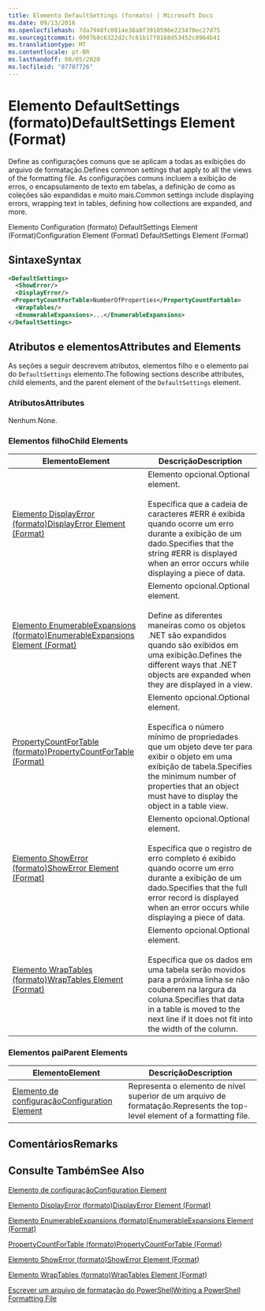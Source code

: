 ```yaml
---
title: Elemento DefaultSettings (formato) | Microsoft Docs
ms.date: 09/13/2016
ms.openlocfilehash: 7da7948fc0814e38a8f3910596e223470ec27d75
ms.sourcegitcommit: 0907b8c6322d2c7c61b17f8168d53452c8964b41
ms.translationtype: MT
ms.contentlocale: pt-BR
ms.lasthandoff: 08/05/2020
ms.locfileid: "87787726"
---
```

# <a name="defaultsettings-element-format"></a><span data-ttu-id="ff165-102">Elemento DefaultSettings (formato)</span><span class="sxs-lookup"><span data-stu-id="ff165-102">DefaultSettings Element (Format)</span></span>

<span data-ttu-id="ff165-103">Define as configurações comuns que se aplicam a todas as exibições do arquivo de formatação.</span><span class="sxs-lookup"><span data-stu-id="ff165-103">Defines common settings that apply to all the views of the formatting file.</span></span> <span data-ttu-id="ff165-104">As configurações comuns incluem a exibição de erros, o encapsulamento de texto em tabelas, a definição de como as coleções são expandidas e muito mais.</span><span class="sxs-lookup"><span data-stu-id="ff165-104">Common settings include displaying errors, wrapping text in tables, defining how collections are expanded, and more.</span></span>

<span data-ttu-id="ff165-105">Elemento Configuration (formato) DefaultSettings Element (Format)</span><span class="sxs-lookup"><span data-stu-id="ff165-105">Configuration Element (Format) DefaultSettings Element (Format)</span></span>

## <a name="syntax"></a><span data-ttu-id="ff165-106">Sintaxe</span><span class="sxs-lookup"><span data-stu-id="ff165-106">Syntax</span></span>

```xml
<DefaultSettings>
  <ShowError/>
  <DisplayError/>
 <PropertyCountForTable>NumberOfProperties</PropertyCountFortable>
  <WrapTables/>
  <EnumerableExpansions>...</EnumerableExpansions>
</DefaultSettings>
```

## <a name="attributes-and-elements"></a><span data-ttu-id="ff165-107">Atributos e elementos</span><span class="sxs-lookup"><span data-stu-id="ff165-107">Attributes and Elements</span></span>

<span data-ttu-id="ff165-108">As seções a seguir descrevem atributos, elementos filho e o elemento pai do `DefaultSettings` elemento.</span><span class="sxs-lookup"><span data-stu-id="ff165-108">The following sections describe attributes, child elements, and the parent element of the `DefaultSettings` element.</span></span>

### <a name="attributes"></a><span data-ttu-id="ff165-109">Atributos</span><span class="sxs-lookup"><span data-stu-id="ff165-109">Attributes</span></span>

<span data-ttu-id="ff165-110">Nenhum.</span><span class="sxs-lookup"><span data-stu-id="ff165-110">None.</span></span>

### <a name="child-elements"></a><span data-ttu-id="ff165-111">Elementos filho</span><span class="sxs-lookup"><span data-stu-id="ff165-111">Child Elements</span></span>

|<span data-ttu-id="ff165-112">Elemento</span><span class="sxs-lookup"><span data-stu-id="ff165-112">Element</span></span>|<span data-ttu-id="ff165-113">Descrição</span><span class="sxs-lookup"><span data-stu-id="ff165-113">Description</span></span>|
|-------------|-----------------|
|[<span data-ttu-id="ff165-114">Elemento DisplayError (formato)</span><span class="sxs-lookup"><span data-stu-id="ff165-114">DisplayError Element (Format)</span></span>](./displayerror-element-format.md)|<span data-ttu-id="ff165-115">Elemento opcional.</span><span class="sxs-lookup"><span data-stu-id="ff165-115">Optional element.</span></span><br /><br /> <span data-ttu-id="ff165-116">Especifica que a cadeia de caracteres #ERR é exibida quando ocorre um erro durante a exibição de um dado.</span><span class="sxs-lookup"><span data-stu-id="ff165-116">Specifies that the string #ERR is displayed when an error occurs while displaying a piece of data.</span></span>|
|[<span data-ttu-id="ff165-117">Elemento EnumerableExpansions (formato)</span><span class="sxs-lookup"><span data-stu-id="ff165-117">EnumerableExpansions Element (Format)</span></span>](./enumerableexpansions-element-format.md)|<span data-ttu-id="ff165-118">Elemento opcional.</span><span class="sxs-lookup"><span data-stu-id="ff165-118">Optional element.</span></span><br /><br /> <span data-ttu-id="ff165-119">Define as diferentes maneiras como os objetos .NET são expandidos quando são exibidos em uma exibição.</span><span class="sxs-lookup"><span data-stu-id="ff165-119">Defines the different ways that .NET objects are expanded when they are displayed in a view.</span></span>|
|[<span data-ttu-id="ff165-120">PropertyCountForTable (formato)</span><span class="sxs-lookup"><span data-stu-id="ff165-120">PropertyCountForTable (Format)</span></span>](./propertycountfortable-element-format.md)|<span data-ttu-id="ff165-121">Elemento opcional.</span><span class="sxs-lookup"><span data-stu-id="ff165-121">Optional element.</span></span><br /><br /> <span data-ttu-id="ff165-122">Especifica o número mínimo de propriedades que um objeto deve ter para exibir o objeto em uma exibição de tabela.</span><span class="sxs-lookup"><span data-stu-id="ff165-122">Specifies the minimum number of properties that an object must have to display the object in a table view.</span></span>|
|[<span data-ttu-id="ff165-123">Elemento ShowError (formato)</span><span class="sxs-lookup"><span data-stu-id="ff165-123">ShowError Element (Format)</span></span>](./showerror-element-format.md)|<span data-ttu-id="ff165-124">Elemento opcional.</span><span class="sxs-lookup"><span data-stu-id="ff165-124">Optional element.</span></span><br /><br /> <span data-ttu-id="ff165-125">Especifica que o registro de erro completo é exibido quando ocorre um erro durante a exibição de um dado.</span><span class="sxs-lookup"><span data-stu-id="ff165-125">Specifies that the full error record is displayed when an error occurs while displaying a piece of data.</span></span>|
|[<span data-ttu-id="ff165-126">Elemento WrapTables (formato)</span><span class="sxs-lookup"><span data-stu-id="ff165-126">WrapTables Element (Format)</span></span>](./wraptables-element-format.md)|<span data-ttu-id="ff165-127">Elemento opcional.</span><span class="sxs-lookup"><span data-stu-id="ff165-127">Optional element.</span></span><br /><br /> <span data-ttu-id="ff165-128">Especifica que os dados em uma tabela serão movidos para a próxima linha se não couberem na largura da coluna.</span><span class="sxs-lookup"><span data-stu-id="ff165-128">Specifies that data in a table is moved to the next line if it does not fit into the width of the column.</span></span>|

### <a name="parent-elements"></a><span data-ttu-id="ff165-129">Elementos pai</span><span class="sxs-lookup"><span data-stu-id="ff165-129">Parent Elements</span></span>

|<span data-ttu-id="ff165-130">Elemento</span><span class="sxs-lookup"><span data-stu-id="ff165-130">Element</span></span>|<span data-ttu-id="ff165-131">Descrição</span><span class="sxs-lookup"><span data-stu-id="ff165-131">Description</span></span>|
|-------------|-----------------|
|[<span data-ttu-id="ff165-132">Elemento de configuração</span><span class="sxs-lookup"><span data-stu-id="ff165-132">Configuration Element</span></span>](./configuration-element-format.md)|<span data-ttu-id="ff165-133">Representa o elemento de nível superior de um arquivo de formatação.</span><span class="sxs-lookup"><span data-stu-id="ff165-133">Represents the top-level element of a formatting file.</span></span>|

## <a name="remarks"></a><span data-ttu-id="ff165-134">Comentários</span><span class="sxs-lookup"><span data-stu-id="ff165-134">Remarks</span></span>

## <a name="see-also"></a><span data-ttu-id="ff165-135">Consulte Também</span><span class="sxs-lookup"><span data-stu-id="ff165-135">See Also</span></span>

[<span data-ttu-id="ff165-136">Elemento de configuração</span><span class="sxs-lookup"><span data-stu-id="ff165-136">Configuration Element</span></span>](./configuration-element-format.md)

[<span data-ttu-id="ff165-137">Elemento DisplayError (formato)</span><span class="sxs-lookup"><span data-stu-id="ff165-137">DisplayError Element (Format)</span></span>](./displayerror-element-format.md)

[<span data-ttu-id="ff165-138">Elemento EnumerableExpansions (formato)</span><span class="sxs-lookup"><span data-stu-id="ff165-138">EnumerableExpansions Element (Format)</span></span>](./enumerableexpansions-element-format.md)

[<span data-ttu-id="ff165-139">PropertyCountForTable (formato)</span><span class="sxs-lookup"><span data-stu-id="ff165-139">PropertyCountForTable (Format)</span></span>](./propertycountfortable-element-format.md)

[<span data-ttu-id="ff165-140">Elemento ShowError (formato)</span><span class="sxs-lookup"><span data-stu-id="ff165-140">ShowError Element (Format)</span></span>](./showerror-element-format.md)

[<span data-ttu-id="ff165-141">Elemento WrapTables (formato)</span><span class="sxs-lookup"><span data-stu-id="ff165-141">WrapTables Element (Format)</span></span>](./wraptables-element-format.md)

[<span data-ttu-id="ff165-142">Escrever um arquivo de formatação do PowerShell</span><span class="sxs-lookup"><span data-stu-id="ff165-142">Writing a PowerShell Formatting File</span></span>](./writing-a-powershell-formatting-file.md)
